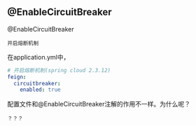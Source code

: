 ## @EnableCircuitBreaker

@EnableCircuitBreaker

    开启熔断机制

在application.yml中，

```yml
# 开启熔断机制(spring cloud 2.3.12)
feign:
  circuitbreaker:
    enabled: true
```

配置文件和@EnableCircuitBreaker注解的作用不一样。为什么呢？

    ？？？
    

